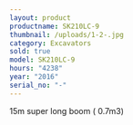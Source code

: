 ```yaml
---
layout: product
productname: SK210LC-9
thumbnail: /uploads/1-2-.jpg
category: Excavators
sold: true
model: SK210LC-9
hours: "4238"
year: "2016"
serial_no: "-"
---
```

15m super long boom ( 0.7m3)